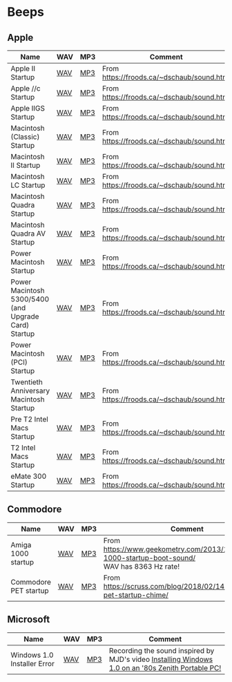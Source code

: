 # Beeps

## Apple
| Name | WAV | MP3 | Comment |
| ---- | --- | --- | ------- |
| Apple II Startup | [WAV](wav/StartupAppleII.wav) | [MP3](mp3/StartupAppleII.mp3) | From https://froods.ca/~dschaub/sound.html |
| Apple //c Startup | [WAV](wav/StartupAppleIIc.wav) | [MP3](mp3/StartupAppleIIc.mp3) | From https://froods.ca/~dschaub/sound.html |
| Apple IIGS Startup | [WAV](wav/StartupAppleIIgs.wav) | [MP3](mp3/StartupAppleIIgs.mp3) | From https://froods.ca/~dschaub/sound.html |
| Macintosh (Classic) Startup | [WAV](wav/StartupMacI.wav) | [MP3](mp3/StartupMacI.mp3) | From https://froods.ca/~dschaub/sound.html |
| Macintosh II Startup | [WAV](wav/StartupMacII.wav) | [MP3](mp3/StartupMacII.mp3) | From https://froods.ca/~dschaub/sound.html |
| Macintosh LC Startup | [WAV](wav/StartupMacLC.wav) | [MP3](mp3/StartupMacLC.mp3) | From https://froods.ca/~dschaub/sound.html |
| Macintosh Quadra Startup | [WAV](wav/StartupMacQuadra.wav) | [MP3](mp3/StartupMacQuadra.mp3) | From https://froods.ca/~dschaub/sound.html |
| Macintosh Quadra AV Startup | [WAV](wav/StartupMacQuadraAV.wav) | [MP3](mp3/StartupMacQuadraAV.mp3) | From https://froods.ca/~dschaub/sound.html |
| Power Macintosh Startup | [WAV](wav/StartupPowerMac.wav) | [MP3](mp3/StartupPowerMac.mp3) | From https://froods.ca/~dschaub/sound.html |
| Power Macintosh 5300/5400 (and Upgrade Card) Startup | [WAV](wav/StartupPowerMacCard.wav) | [MP3](mp3/StartupPowerMacCard.mp3) | From https://froods.ca/~dschaub/sound.html |
| Power Macintosh (PCI) Startup | [WAV](wav/StartupPowerMacPCI.wav) | [MP3](mp3/StartupPowerMacPCI.mp3) | From https://froods.ca/~dschaub/sound.html |
| Twentieth Anniversary Macintosh Startup | [WAV](wav/StartupTwentiethAnniversaryMac.wav) | [MP3](mp3/StartupTwentiethAnniversaryMac.mp3) | From https://froods.ca/~dschaub/sound.html |
| Pre T2 Intel Macs Startup | [WAV](wav/StartupIntelPreT2Mac.wav) | [MP3](mp3/StartupIntelPreT2Mac.mp3) | From https://froods.ca/~dschaub/sound.html |
| T2 Intel Macs Startup | [WAV](wav/StartupIntelT2Mac.wav) | [MP3](mp3/StartupIntelT2Mac.mp3) | From https://froods.ca/~dschaub/sound.html |
| eMate 300 Startup | [WAV](wav/StartupEMate300.wav) | [MP3](mp3/StartupEMate300.mp3) | From https://froods.ca/~dschaub/sound.html |

## Commodore

| Name | WAV | MP3 | Comment |
| ---- | --- | --- | ------- |
| Amiga 1000 startup | [WAV](wav/a1000.wav) | [MP3](mp3/a1000.mp3) | From https://www.geekometry.com/2013/11/amiga-1000-startup-boot-sound/ <br/> WAV has 8363 Hz rate! |
| Commodore PET startup | [WAV](wav/pet.wav) | [MP3](mp3/pet.mp3) | From https://scruss.com/blog/2018/02/14/commodore-pet-startup-chime/ |

## Microsoft

| Name | WAV | MP3 | Comment |
| ---- | --- | --- | ------- |
| Windows 1.0 Installer Error | [WAV](wav/Windows_1.0_Installer_Error.wav) | [MP3](mp3/Windows_1.0_Installer_Error.mp3) | Recording the sound inspired by MJD's video [Installing Windows 1.0 on an '80s Zenith Portable PC!](https://www.youtube.com/watch?v=PeuH0YmWkI4) |
